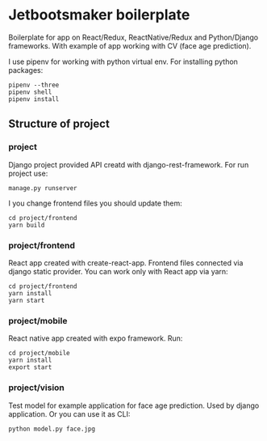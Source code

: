 # Jetbootsmaker boilerplate

Boilerplate for app on React/Redux, ReactNative/Redux and Python/Django frameworks. With example of app working with CV (face age prediction).

I use pipenv for working with python virtual env. For installing python packages:

```
pipenv --three
pipenv shell
pipenv install
```

## Structure of project

### project

Django project provided API creatd with django-rest-framework.
For run project use:
```
manage.py runserver
```
I you change frontend files you should update them:
```
cd project/frontend
yarn build
```

### project/frontend

React app created with create-react-app. Frontend files connected via django static provider.
You can work only with React app via yarn:
```
cd project/frontend
yarn install
yarn start
```

### project/mobile

React native app created with expo framework.
Run:
```
cd project/mobile
yarn install
export start
```

### project/vision

Test model for example application for face age prediction.
Used by django application.
Or you can use it as CLI:
```
python model.py face.jpg
```
